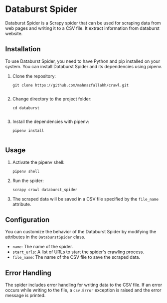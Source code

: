 # Databurst Spider

Databurst Spider is a Scrapy spider that can be used for scraping data from web pages and writing it to a CSV file. It extract information from databurst website.

## Installation

To use Databurst Spider, you need to have Python and pip installed on your system. You can install Databurst Spider and its dependencies using pipenv.

1. Clone the repository:

   ````shell
   git clone https://github.com/mahnazfallahh/crawl.git
   

2. Change directory to the project folder:

   ````shell
   cd databurst
   

3. Install the dependencies with pipenv:

   ````shell
   pipenv install
   

## Usage

1. Activate the pipenv shell:

   ````shell
   pipenv shell

2. Run the spider:

   ````shell
   scrapy crawl databurst_spider

3. The scraped data will be saved in a CSV file specified by the `file_name` attribute.

## Configuration

You can customize the behavior of the Databurst Spider by modifying the attributes in the `DataburstSpider` class.

- `name`: The name of the spider.
- `start_urls`: A list of URLs to start the spider's crawling process.
- `file_name`: The name of the CSV file to save the scraped data.

## Error Handling

The spider includes error handling for writing data to the CSV file. If an error occurs while writing to the file, a `csv.Error` exception is raised and the error message is printed.


